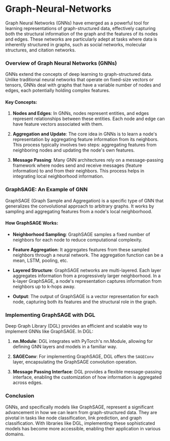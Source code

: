 # Graph-Neural-Networks

Graph Neural Networks (GNNs) have emerged as a powerful tool for learning representations of graph-structured data, effectively capturing both the structural information of the graph and the features of its nodes and edges. These networks are particularly adept at tasks where data is inherently structured in graphs, such as social networks, molecular structures, and citation networks.

### Overview of Graph Neural Networks (GNNs)

GNNs extend the concepts of deep learning to graph-structured data. Unlike traditional neural networks that operate on fixed-size vectors or tensors, GNNs deal with graphs that have a variable number of nodes and edges, each potentially holding complex features.

#### Key Concepts:

1. **Nodes and Edges**: In GNNs, nodes represent entities, and edges represent relationships between these entities. Each node and edge can have feature vectors associated with them.

2. **Aggregation and Update**: The core idea in GNNs is to learn a node's representation by aggregating feature information from its neighbors. This process typically involves two steps: aggregating features from neighboring nodes and updating the node's own features.

3. **Message Passing**: Many GNN architectures rely on a message-passing framework where nodes send and receive messages (feature information) to and from their neighbors. This process helps in integrating local neighborhood information.

### GraphSAGE: An Example of GNN

GraphSAGE (Graph Sample and Aggregation) is a specific type of GNN that generalizes the convolutional approach to arbitrary graphs. It works by sampling and aggregating features from a node's local neighborhood.

#### How GraphSAGE Works:

- **Neighborhood Sampling**: GraphSAGE samples a fixed number of neighbors for each node to reduce computational complexity.

- **Feature Aggregation**: It aggregates features from these sampled neighbors through a neural network. The aggregation function can be a mean, LSTM, pooling, etc.

- **Layered Structure**: GraphSAGE networks are multi-layered. Each layer aggregates information from a progressively larger neighborhood. In a k-layer GraphSAGE, a node's representation captures information from neighbors up to k-hops away.

- **Output**: The output of GraphSAGE is a vector representation for each node, capturing both its features and the structural role in the graph.

### Implementing GraphSAGE with DGL

Deep Graph Library (DGL) provides an efficient and scalable way to implement GNNs like GraphSAGE. In DGL:

1. **nn.Module**: DGL integrates with PyTorch's nn.Module, allowing for defining GNN layers and models in a familiar way.

2. **SAGEConv**: For implementing GraphSAGE, DGL offers the `SAGEConv` layer, encapsulating the GraphSAGE convolution operation.

3. **Message Passing Interface**: DGL provides a flexible message-passing interface, enabling the customization of how information is aggregated across edges.

### Conclusion

GNNs, and specifically models like GraphSAGE, represent a significant advancement in how we can learn from graph-structured data. They are pivotal in tasks like node classification, link prediction, and graph classification. With libraries like DGL, implementing these sophisticated models has become more accessible, enabling their application in various domains.
